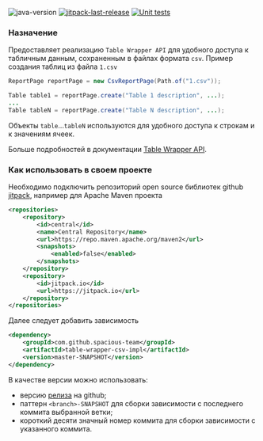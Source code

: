 ![java-version](https://img.shields.io/badge/Java-11-brightgreen?style=flat-square)
[![jitpack-last-release](https://jitpack.io/v/spacious-team/table-wrapper-csv-impl.svg?style=flat-square)](
https://jitpack.io/#spacious-team/table-wrapper-csv-impl)
[![Unit tests](https://img.shields.io/endpoint.svg?url=https%3A%2F%2Factions-badge.atrox.dev%2Fspacious-team%2Ftable-wrapper-csv-impl%2Fbadge%3Fref%3Ddevelop&style=flat-square&label=Test&logo=none)](
https://github.com/spacious-team/table-wrapper-csv-impl/actions/workflows/unit-tests.yml)

### Назначение
Предоставляет реализацию `Table Wrapper API` для удобного доступа к табличным данным, сохраненным в файлах формата `csv`.
Пример создания таблиц из файла `1.csv`
```java
ReportPage reportPage = new CsvReportPage(Path.of("1.csv"));

Table table1 = reportPage.create("Table 1 description", ...);
...
Table tableN = reportPage.create("Table N description", ...);
```
Объекты `table`...`tableN` используются для удобного доступа к строкам и к значениям ячеек.

Больше подробностей в документации [Table Wrapper API](https://github.com/spacious-team/table-wrapper-api).

### Как использовать в своем проекте
Необходимо подключить репозиторий open source библиотек github [jitpack](https://jitpack.io/#spacious-team/table-wrapper-csv-impl),
например для Apache Maven проекта
```xml
<repositories>
    <repository>
        <id>central</id>
        <name>Central Repository</name>
        <url>https://repo.maven.apache.org/maven2</url>
        <snapshots>
            <enabled>false</enabled>
        </snapshots>
    </repository>
    <repository>
        <id>jitpack.io</id>
        <url>https://jitpack.io</url>
    </repository>
</repositories>
```
Далее следует добавить зависимость
```xml
<dependency>
    <groupId>com.github.spacious-team</groupId>
    <artifactId>table-wrapper-csv-impl</artifactId>
    <version>master-SNAPSHOT</version>
</dependency>
```
В качестве версии можно использовать:
- версию [релиза](https://github.com/spacious-team/table-wrapper-csv-impl/releases) на github;
- паттерн `<branch>-SNAPSHOT` для сборки зависимости с последнего коммита выбранной ветки;
- короткий десяти значный номер коммита для сборки зависимости с указанного коммита.
